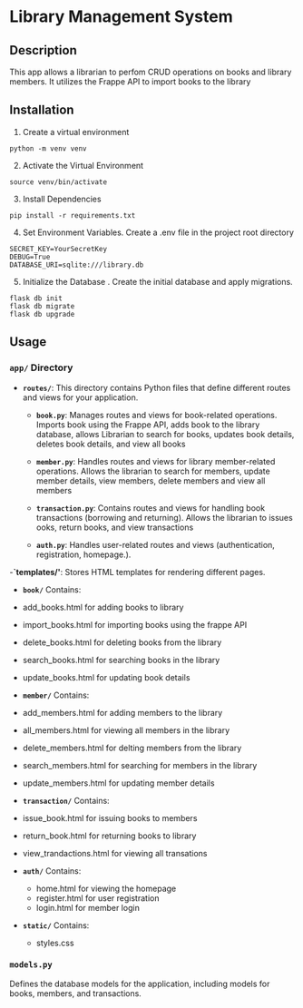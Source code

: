 # Library Management System

## Description

This app allows a librarian to perfom CRUD operations on books and library members. It utilizes the Frappe API
to import books to the library

## Installation

1. Create a virtual environment

```
python -m venv venv

```

2. Activate the Virtual Environment

```
source venv/bin/activate

```

3. Install Dependencies

```
pip install -r requirements.txt

```

4. Set Environment Variables. Create a .env file in the project root directory

```
SECRET_KEY=YourSecretKey
DEBUG=True
DATABASE_URI=sqlite:///library.db

```

5. Initialize the Database . Create the initial database and apply migrations.

```
flask db init
flask db migrate
flask db upgrade
```

## Usage

### `app/` Directory

- **`routes/`**: This directory contains Python files that define different routes and views for your application.

  - **`book.py`**: Manages routes and views for book-related operations.
    Imports book using the Frappe API, adds book to the library database, allows Librarian
    to search for books, updates book details, deletes book details, and view all books
  - **`member.py`**: Handles routes and views for library member-related operations.
    Allows the librarian to search for members, update member details, view members,
    delete members and view all members
  - **`transaction.py`**: Contains routes and views for handling book transactions (borrowing and returning).
    Allows the librarian to issues ooks, return books, and view transactions

  - **`auth.py`**: Handles user-related routes and views (authentication, registration, homepage.).

-**`templates/'**: Stores HTML templates for rendering different pages.

- **`book/`**
  Contains:
- add_books.html for adding books to library
- import_books.html for importing books using the frappe API
- delete_books.html for deleting books from the library
- search_books.html for searching books in the library
- update_books.html for updating book details

- **`member/`**
  Contains:
- add_members.html for adding members to the library
- all_members.html for viewing all members in the library
- delete_members.html for delting members from the library
- search_members.html for searching for members in the library
- update_members.html for updating member details

- **`transaction/`**
  Contains:
- issue_book.html for issuing books to members
- return_book.html for returning books to library
- view_trandactions.html for viewing all transations

- **`auth/`**
  Contains:

  - home.html for viewing the homepage
  - register.html for user registration
  - login.html for member login

- **`static/`**
  Contains:
  - styles.css
### `models.py`
Defines the database models for the application, including models for books, members, and  transactions.


